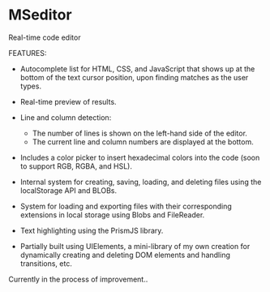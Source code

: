 # MSeditor
Real-time code editor

FEATURES:

- Autocomplete list for HTML, CSS, and JavaScript that shows up at the bottom of the text cursor position, upon finding matches as the user types.

- Real-time preview of results.

- Line and column detection:
	- The number of lines is shown on the left-hand side of the editor.
	- The current line and column numbers are displayed at the bottom.

- Includes a color picker to insert hexadecimal colors into the code (soon to support RGB, RGBA, and HSL).

- Internal system for creating, saving, loading, and deleting files using the localStorage API and BLOBs.

- System for loading and exporting files with their corresponding extensions in local storage using Blobs and FileReader.

- Text highlighting using the PrismJS library.

- Partially built using UIElements, a mini-library of my own creation for dynamically creating and deleting DOM elements and handling transitions, etc.

Currently in the process of improvement..